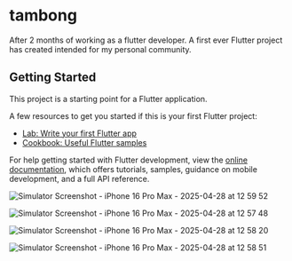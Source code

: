 # tambong

After 2 months of working as a flutter developer. A first ever Flutter project has created intended for my personal community. 

## Getting Started

This project is a starting point for a Flutter application.

A few resources to get you started if this is your first Flutter project:

- [Lab: Write your first Flutter app](https://docs.flutter.dev/get-started/codelab)
- [Cookbook: Useful Flutter samples](https://docs.flutter.dev/cookbook)

For help getting started with Flutter development, view the
[online documentation](https://docs.flutter.dev/), which offers tutorials,
samples, guidance on mobile development, and a full API reference.

![Simulator Screenshot - iPhone 16 Pro Max - 2025-04-28 at 12 59 52](https://github.com/user-attachments/assets/89a6240a-e08b-4d0f-8440-701f7d6a7460)

![Simulator Screenshot - iPhone 16 Pro Max - 2025-04-28 at 12 57 48](https://github.com/user-attachments/assets/5970da97-83f9-42ad-97e2-0a2dbc0cfdfa)

![Simulator Screenshot - iPhone 16 Pro Max - 2025-04-28 at 12 58 20](https://github.com/user-attachments/assets/37d2730b-0c18-4b1b-b612-1aa72f6671b9)

![Simulator Screenshot - iPhone 16 Pro Max - 2025-04-28 at 12 58 51](https://github.com/user-attachments/assets/b84f2cb2-0f65-46fd-bcf6-543d226ee7a0)
